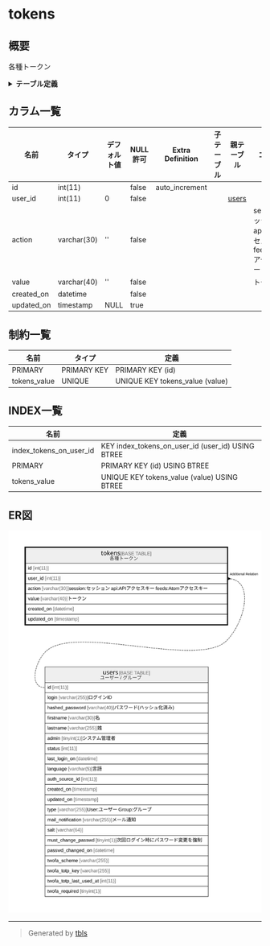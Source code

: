 # tokens

## 概要

各種トークン

<details>
<summary><strong>テーブル定義</strong></summary>

```sql
CREATE TABLE `tokens` (
  `id` int(11) NOT NULL AUTO_INCREMENT,
  `user_id` int(11) NOT NULL DEFAULT 0,
  `action` varchar(30) NOT NULL DEFAULT '',
  `value` varchar(40) NOT NULL DEFAULT '',
  `created_on` datetime NOT NULL,
  `updated_on` timestamp NULL DEFAULT NULL,
  PRIMARY KEY (`id`),
  UNIQUE KEY `tokens_value` (`value`),
  KEY `index_tokens_on_user_id` (`user_id`)
) ENGINE=InnoDB AUTO_INCREMENT=[Redacted by tbls] DEFAULT CHARSET=utf8mb4
```

</details>

## カラム一覧

| 名前         | タイプ         | デフォルト値       | NULL許可   | Extra Definition | 子テーブル      | 親テーブル             | コメント                                                                    |
| ---------- | ----------- | ------------ | -------- | ---------------- | ---------- | ----------------- | ----------------------------------------------------------------------- |
| id         | int(11)     |              | false    | auto_increment   |            |                   |                                                                         |
| user_id    | int(11)     | 0            | false    |                  |            | [users](users.md) |                                                                         |
| action     | varchar(30) | ''           | false    |                  |            |                   | session:セッション<br>api:APIアクセスキー<br>feeds:Atomアクセスキー<br>                  |
| value      | varchar(40) | ''           | false    |                  |            |                   | トークン                                                                    |
| created_on | datetime    |              | false    |                  |            |                   |                                                                         |
| updated_on | timestamp   | NULL         | true     |                  |            |                   |                                                                         |

## 制約一覧

| 名前           | タイプ         | 定義                              |
| ------------ | ----------- | ------------------------------- |
| PRIMARY      | PRIMARY KEY | PRIMARY KEY (id)                |
| tokens_value | UNIQUE      | UNIQUE KEY tokens_value (value) |

## INDEX一覧

| 名前                      | 定義                                                |
| ----------------------- | ------------------------------------------------- |
| index_tokens_on_user_id | KEY index_tokens_on_user_id (user_id) USING BTREE |
| PRIMARY                 | PRIMARY KEY (id) USING BTREE                      |
| tokens_value            | UNIQUE KEY tokens_value (value) USING BTREE       |

## ER図

![er](tokens.svg)

---

> Generated by [tbls](https://github.com/k1LoW/tbls)
